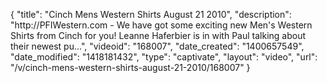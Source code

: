{
    "title": "Cinch Mens Western Shirts August 21 2010",
    "description": "http:\/\/PFIWestern.com - We have got some exciting new Men's Western Shirts from Cinch for you! Leanne Haferbier is in with Paul talking about their newest pu...",
    "videoid": "168007",
    "date_created": "1400657549",
    "date_modified": "1418181432",
    "type": "captivate",
    "layout": "video",
    "url": "\/v\/cinch-mens-western-shirts-august-21-2010\/168007"
}